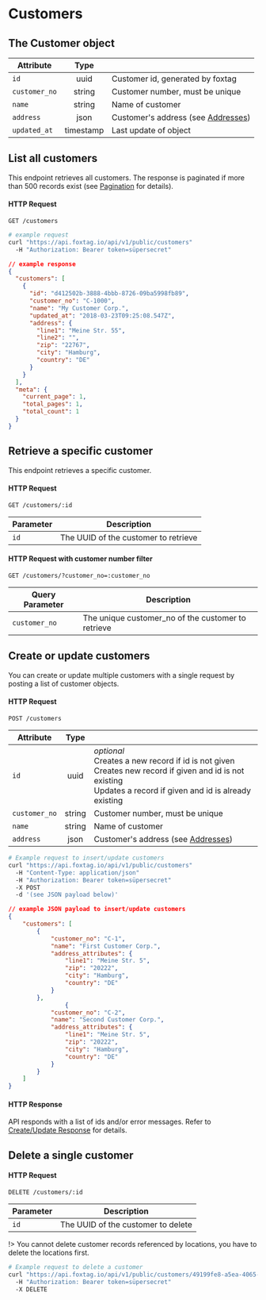 # Customers

## The Customer object

| Attribute    | Type |       |
| ------------- |:----:| -----|  
| `id`          |  uuid |  Customer id, generated by foxtag | 
| `customer_no`       |  string |  Customer number, must be unique | 
| `name`   |   string |  Name of customer | 
| `address`    |  json |  Customer's address (see [Addresses](/objects/addresses.md)) | 
| `updated_at`  | timestamp |  Last update of object |

## List all customers

This endpoint retrieves all customers. The response is paginated if more than 500 records exist (see [Pagination](/pagination_sorting.md) for details).

#### HTTP Request

`GET /customers`

```bash
# example request
curl "https://api.foxtag.io/api/v1/public/customers"
  -H "Authorization: Bearer token=süpersecret"
```
```json
// example response
{
  "customers": [
    {
      "id": "d412502b-3888-4bbb-8726-09ba5998fb89",
      "customer_no": "C-1000",
      "name": "My Customer Corp.",
      "updated_at": "2018-03-23T09:25:08.547Z",
      "address": {
        "line1": "Meine Str. 55",
        "line2": "",
        "zip": "22767",
        "city": "Hamburg",
        "country": "DE"
      }
    }
  ],
  "meta": {
    "current_page": 1,
    "total_pages": 1,
    "total_count": 1
  }
}
```

## Retrieve a specific customer

This endpoint retrieves a specific customer.

#### HTTP Request

`GET /customers/:id`

| Parameter    | Description |
| ------------ | ----- |  
| `id`         |  The UUID of the customer to retrieve |

#### HTTP Request with customer number filter

`GET /customers/?customer_no=:customer_no`

| Query Parameter    | Description |
| ------------ | ----- |  
| `customer_no`     |  The unique customer_no of the customer to retrieve |

## Create or update customers

You can create or update multiple customers with a single request by posting a list of customer objects.

#### HTTP Request

`POST /customers`

| Attribute    | Type |       |
| ------------- |:----:| -----|   
|`id` | uuid |*optional*<br>Creates a new record if id is not given<br>Creates new record if given and id is not existing<br>Updates a record if given and id is already existing|
| `customer_no`       |  string |  Customer number, must be unique | 
| `name`   |   string |  Name of customer | 
| `address`    |  json |  Customer's address (see [Addresses](/objects/addresses.md)) | 
   
```bash
# Example request to insert/update customers
curl "https://api.foxtag.io/api/v1/public/customers"
  -H "Content-Type: application/json"
  -H "Authorization: Bearer token=süpersecret"
  -X POST
  -d '(see JSON payload below)'  
```
```json
// example JSON payload to insert/update customers
{
    "customers": [
        {
            "customer_no": "C-1",
            "name": "First Customer Corp.",
            "address_attributes": {
                "line1": "Meine Str. 5",
                "zip": "20222",
                "city": "Hamburg",
                "country": "DE"
            }
        },
                {
            "customer_no": "C-2",
            "name": "Second Customer Corp.",
            "address_attributes": {
                "line1": "Meine Str. 5",
                "zip": "20222",
                "city": "Hamburg",
                "country": "DE"
            }
        }
    ]
}
```
#### HTTP Response

API responds with a list of ids and/or error messages. Refer to [Create/Update Response](/create_update_response?id=createupdate-response) for details.

## Delete a single customer

#### HTTP Request

`DELETE /customers/:id`

| Parameter    | Description |
| ------------ | ----- |  
| `id`         |  The UUID of the customer to delete |   


!> You cannot delete customer records referenced by locations, you have to delete the locations first. 

```bash
# Example request to delete a customer
curl "https://api.foxtag.io/api/v1/public/customers/49199fe8-a5ea-4065-8acb-8c9bd2199586"
  -H "Authorization: Bearer token=süpersecret"
  -X DELETE
```


